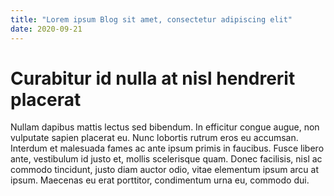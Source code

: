 ```yaml
---
title: "Lorem ipsum Blog sit amet, consectetur adipiscing elit"
date: 2020-09-21
---
```

# Curabitur id nulla at nisl hendrerit placerat

Nullam dapibus mattis lectus sed bibendum. In efficitur congue augue, non vulputate sapien placerat eu. Nunc lobortis rutrum eros eu accumsan. Interdum et malesuada fames ac ante ipsum primis in faucibus. Fusce libero ante, vestibulum id justo et, mollis scelerisque quam. Donec facilisis, nisl ac commodo tincidunt, justo diam auctor odio, vitae elementum ipsum arcu at ipsum. Maecenas eu erat porttitor, condimentum urna eu, commodo dui.
